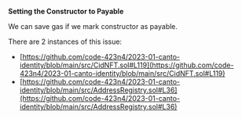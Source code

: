 **Setting the Constructor to Payable**

We can save gas if we mark constructor as payable. 

There are 2 instances of this issue:

- [https://github.com/code-423n4/2023-01-canto-identity/blob/main/src/CidNFT.sol#L119](https://github.com/code-423n4/2023-01-canto-identity/blob/main/src/CidNFT.sol#L119)
- [https://github.com/code-423n4/2023-01-canto-identity/blob/main/src/AddressRegistry.sol#L36](https://github.com/code-423n4/2023-01-canto-identity/blob/main/src/AddressRegistry.sol#L36)